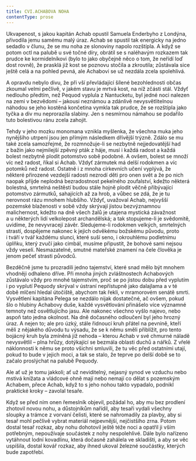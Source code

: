 ```yaml
---
title: CVI.ACHABOVA NOHA
contentType: prose
---
```


  

Ukvapenost, s jakou kapitán Achab opustil Samuela Enderbyho z Londýna, přivodila jemu samému malý úraz. Achab se spustil tak energicky na jedno sedadlo v člunu, že se mu noha ze slonoviny napolo rozštípla. A když se potom octl na palubě u své točné díry, obrátil se s naléhavým rozkazem tak prudce ke kormidelníkovi (bylo to jako obyčejně něco o tom, že neřídí loď dost rovně), že prasklá již kost se poznovu stočila a zkroutila; zůstávala sice ještě celá a na pohled pevná, ale Achabovi se už nezdála zcela spolehlivá.

A opravdu nebylo divu, že při vší převládající šílené bezohlednosti občas zkoumal velmi pečlivě, v jakém stavu je mrtvá kost, na níž zčásti stál. Vždyť nedlouho předtím, než Pequod vyplula z Nantucketu, byl jedné noci nalezen na zemi v bezvědomí – jakousi neznámou a zdánlivě nevysvětlitelnou náhodou se jeho kostěná končetina vymkla tak prudce, že se rozštípla jako tyčka a div mu neprorazila slabiny. Jen s nesmírnou námahou se podařilo tuto bolestivou ránu zcela zahojit.

Tehdy v jeho mozku monomana vznikla myšlenka, že všechna muka jeho nynějšího utrpení jsou jen přímým následkem dřívější trýzně. Zdálo se mu také zcela samozřejmé, že rozmnožuje-li se nezbytně nejjedovatější had z bažin jako nejmilejší zpěvný pták z háje, musí i každá radost a každá bolest nezbytně plodit potomstvo sobě podobné. A ovšem, bolest se množí víc než radost, říkal si Achab. Vždyť zármutek má delší rodokmen a víc potomků než radost. Ostatně i z mnoha církevních učení vyplývá, že některé přirozené vezdejší radosti nezrodí děti pro onen svět a že po nich naopak přijde neplodná bezradostnost pekelného zoufalství, kdežto některá bolestná, smrtelná neštěstí budou stále hojně plodit věčně přibývající potomstvo zármutků, sahajících až za hrob, a vůbec se zdá, že je tu nerovnost rázu mnohem hlubšího. Vždyť, uvažoval Achab, nejvyšší pozemské blaženosti v sobě vždy skrývají jistou bezvýznamnou malichernost, kdežto na dně všech žalů je utajena mystická závažnost a u některých lidí velkolepost archandělská; a tak stopujeme-li je svědomitě, uvidíme, že nevyvracejí závěr. Sledujeme-li rodokmen velkých, smrtelných strastí, dospějeme nakonec k jejich odvěkému božskému původu, proto i tváří v tvář každému slunci, které suší seno, i okrouhlému podletnímu úplňku, který zvučí jako cimbál, musíme připustit, že bohové sami nejsou vždy veselí. Nesmazatelné, smutné mateřské znamení na čele člověka je jenom pečeť strasti původců.

Bezděčně jsme tu prozradili jedno tajemství, které snad mělo být mnohem vhodněji odhaleno dříve. Při mnoha jiných zvláštnostech Achabových zůstávalo vždy pro mnohé tajemstvím, proč se po jistou dobu před vyplutím i po vyplutí Pequody skrýval v ústraní nepřístupně jako dalajlama a v té době mlčení hledal útočiště, abychom tak řekli, v mramorovém senátě smrti. Vysvětlení kapitána Pelega se nezdálo nijak dostatečné, ač ovšem, pokud šlo o hlubiny Achabovy duše, každé vysvětlování přinášelo více významné temnoty než osvětlujícího jasu. Ale nakonec všechno vyšlo najevo, nebo aspoň tato jedna okolnost. Na dně dočasného odloučení byl jeho hrozný úraz. A nejen to; ale pro úzký, stále řidnoucí kruh přátel na pevnině, kteří měli z nějakého důvodu tu výsadu, že se k němu směli přiblížit, pro tento bojácný kruh byla zmíněná již nehoda – kterou Achab v své chmurné náladě nevysvětlil – plna hrůzy, dotýkající se bezmála oblasti duchů a nářků. Z vřelé náklonnosti k němu se proto všichni smluvili, že tu věc před ostatními utají, pokud to bude v jejich moci, a tak se stalo, že teprve po delší době se to začalo proslýchat na palubě Pequody.

Ale ať už je tomu jakkoli; ať už neviditelný, nejasný synod ve vzduchu nebo mstivá knížata a vládcové ohně mají nebo nemají co dělat s pozemským Achabem, přece Achab, když to s jeho nohou takto vypadalo, podnikl praktické kroky – zavolal tesaře.

Když se před ním onen řemeslník objevil, požádal ho, aby mu bez prodlení zhotovil novou nohu, a důstojníkům nařídil, aby tesaři vydali všechny sloupky a trámce z vorvaní čelisti, které se nahromadily za plavby, aby si tesař mohl pečlivě vybrat materiál nejpevnější, nejčistšího zrna. Potom dostal tesař rozkaz, aby nohu dohotovil ještě téže noci a opatřil ji vším potřebným, nepoužívaje součástek z nohy nespolehlivé. Dále bylo nařízeno vytáhnout lodní kovadlinu, která dočasně zahálela ve skladišti, a aby se věc uspíšila, dostal kovář rozkaz, aby ihned ukoval železné součástky, kterých bude zapotřebí.
